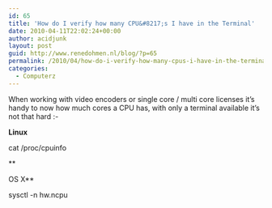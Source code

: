 ```yaml
---
id: 65
title: 'How do I verify how many CPU&#8217;s I have in the Terminal'
date: 2010-04-11T22:02:24+00:00
author: acidjunk
layout: post
guid: http://www.renedohmen.nl/blog/?p=65
permalink: /2010/04/how-do-i-verify-how-many-cpus-i-have-in-the-terminal/
categories:
  - Computerz
---
```

When working with video encoders or single core / multi core licenses it&#8217;s handy to now how much cores a CPU has, with only a terminal available it&#8217;s not that hard <img src="http://www.renedohmen.nl/blog/wp-includes/images/smilies/simple-smile.png" alt=":-)" class="wp-smiley" style="height: 1em; max-height: 1em;" />
  
**Linux**
  
cat /proc/cpuinfo
  
**
  
OS X**
  
sysctl -n hw.ncpu